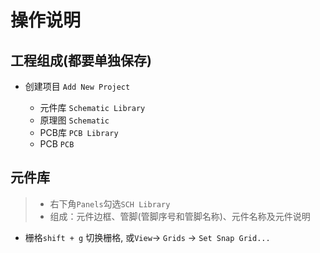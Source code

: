 # 操作说明

## 工程组成(都要单独保存)

- 创建项目 `Add New Project`

	- 元件库 `Schematic Library`
	- 原理图 `Schematic`
	- PCB库 `PCB Library`
	- PCB `PCB`

## 元件库

> - 右下角`Panels`勾选`SCH Library`
> - 组成：元件边框、管脚(管脚序号和管脚名称)、元件名称及元件说明

- 栅格`shift + g` 切换栅格, 或`View`-> `Grids` -> `Set Snap Grid...`

